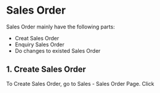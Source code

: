 # Sales Order

Sales Order mainly have the following parts:

* Creat Sales Order
* Enquiry Sales Order
* Do changes to existed Sales Order

## 1. Create Sales Order

To Create Sales Order, go to Sales - Sales Order Page. Click

